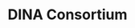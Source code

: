 ---
title: "DINA Consortium"
description: "A Digital Information System for Natural History Data"
layout: home
lang: en
permalink: /en/home
redirect_from: /
last_modified_at: 2023-02-16T11:59:26-04:00
---
